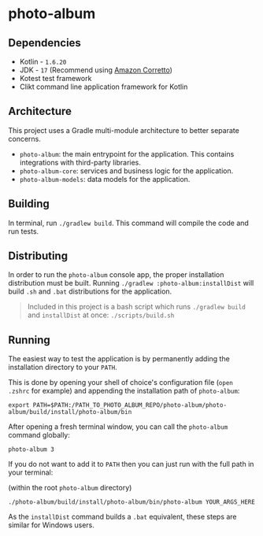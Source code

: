 # photo-album

## Dependencies
* Kotlin - `1.6.20`
* JDK - `17` (Recommend using [Amazon Corretto](https://docs.aws.amazon.com/corretto/latest/corretto-17-ug/downloads-list.html))
* Kotest test framework
* Clikt command line application framework for Kotlin

## Architecture
This project uses a Gradle multi-module architecture to better separate concerns.

* `photo-album`: the main entrypoint for the application. This contains integrations with third-party libraries.
* `photo-album-core`: services and business logic for the application.
* `photo-album-models`: data models for the application.

## Building
In terminal, run `./gradlew build`. This command will compile the code and run tests.

## Distributing
In order to run the `photo-album` console app, the proper installation distribution must be built. 
Running `./gradlew :photo-album:installDist` will build `.sh` and `.bat` distributions for the application. 


> Included in this project is a bash script which runs `./gradlew build` and `installDist` at once: `./scripts/build.sh`

## Running
The easiest way to test the application is by permanently adding the installation directory to your `PATH`.

This is done by opening your shell of choice's configuration file (`open .zshrc` for example) and appending the installation path of `photo-album`:
```
export PATH=$PATH:/PATH_TO_PHOTO_ALBUM_REPO/photo-album/photo-album/build/install/photo-album/bin
```

After opening a fresh terminal window, you can call the `photo-album` command globally:
```
photo-album 3
```

If you do not want to add it to `PATH` then you can just run with the full path in your terminal:

(within the root `photo-album` directory)
```
./photo-album/build/install/photo-album/bin/photo-album YOUR_ARGS_HERE
```

As the `installDist` command builds a `.bat` equivalent, these steps are similar for Windows users.